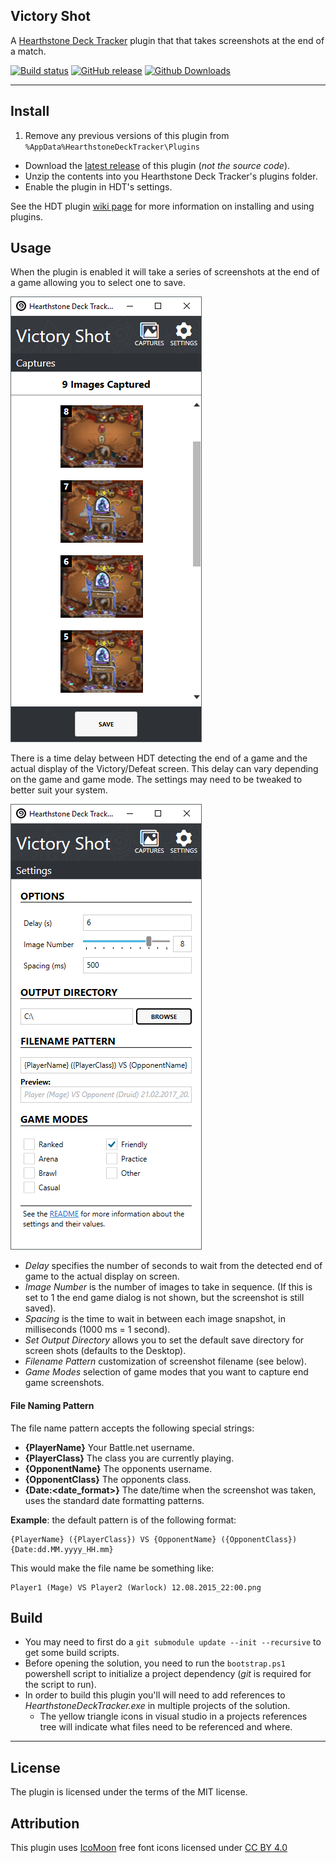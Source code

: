 ## Victory Shot

A [Hearthstone Deck Tracker](https://hsdecktracker.net/) plugin that that takes screenshots at the end of a match.

[![Build status](https://ci.appveyor.com/api/projects/status/lx2vrug90gnb6g4x?svg=true)](https://ci.appveyor.com/project/andburn/hdt-plugin-victoryshot)
[![GitHub release](https://img.shields.io/github/release/andburn/hdt-plugin-victoryshot.svg?maxAge=604800)](https://github.com/andburn/hdt-plugin-victoryshot/releases/latest)
[![Github Downloads](https://img.shields.io/github/downloads/andburn/hdt-plugin-victoryshot/latest/total.svg?maxAge=604800)](https://github.com/andburn/hdt-plugin-victoryshot/releases/latest)

---

## Install
1. Remove any previous versions of this plugin from `%AppData%HearthstoneDeckTracker\Plugins`
- Download the [latest release](https://github.com/andburn/hdt-plugin-victoryshot/releases/latest) of this plugin (*not the source code*).
- Unzip the contents into you Hearthstone Deck Tracker's plugins folder.
- Enable the plugin in HDT's settings.

See the HDT plugin [wiki page](https://github.com/HearthSim/Hearthstone-Deck-Tracker/wiki/Available-Plugins#how-to-install-plugins) for more information on installing and using plugins.

## Usage
When the plugin is enabled it will take a series of screenshots at the end of a game allowing you to select one to save.

![captures](Docs/victory-shot-2.png)

There is a time delay between HDT detecting the end of a game and the actual display of the Victory/Defeat screen. This delay can vary depending on the game and game mode. The settings may need to be tweaked to better suit your system.

![settings](Docs/victory-shot-1.png)

- *Delay* specifies the number of seconds to wait from the detected end of game to the actual display on screen.
- *Image Number* is the number of images to take in sequence. (If this is set to 1 the end game dialog is not shown, but the screenshot is still saved).
- *Spacing* is the time to wait in between each image snapshot, in milliseconds (1000 ms = 1 second).
- *Set Output Directory* allows you to set the default save directory for screen shots (defaults to the Desktop).
- *Filename Pattern* customization of screenshot filename (see below).
- *Game Modes* selection of game modes that you want to capture end game screenshots.

#### File Naming Pattern
The file name pattern accepts the following special strings:
- **{PlayerName}** Your Battle.net username.
- **{PlayerClass}** The class you are currently playing.
- **{OpponentName}** The opponents username.
- **{OpponentClass}** The opponents class.
- **{Date:<date_format>}** The date/time when the screenshot was taken, uses the standard date formatting patterns.

**Example**: the default pattern is of the following format:
```
{PlayerName} ({PlayerClass}) VS {OpponentName} ({OpponentClass}) {Date:dd.MM.yyyy_HH.mm}
```
This would make the file name be something like:
```
Player1 (Mage) VS Player2 (Warlock) 12.08.2015_22:00.png
```

## Build
- You may need to first do a `git submodule update --init --recursive` to get some build scripts.
- Before opening the solution, you need to run the `bootstrap.ps1` powershell script to initialize a project dependency (*git* is required for the script to run).
- In order to build this plugin you'll will need to add references to *HearthstoneDeckTracker.exe* in multiple projects of the solution.
  - The yellow triangle icons in visual studio in a projects references tree will indicate what files need to be referenced and where.

---

## License
The plugin is licensed under the terms of the MIT license.

## Attribution
This plugin uses [IcoMoon](https://icomoon.io/) free font icons licensed under [CC BY 4.0](https://creativecommons.org/licenses/by/4.0/)
